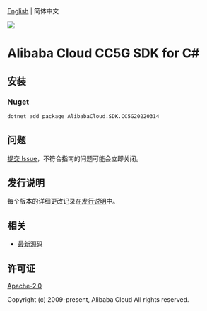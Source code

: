 [English](README.md) | 简体中文

![](https://aliyunsdk-pages.alicdn.com/icons/AlibabaCloud.svg)

# Alibaba Cloud CC5G SDK for C#

## 安装

### Nuget

```bash
dotnet add package AlibabaCloud.SDK.CC5G20220314
```

## 问题

[提交 Issue](https://github.com/aliyun/alibabacloud-csharp-sdk/issues/new)，不符合指南的问题可能会立即关闭。

## 发行说明

每个版本的详细更改记录在[发行说明](./ChangeLog.md)中。

## 相关

* [最新源码](https://github.com/aliyun/alibabacloud-csharp-sdk/)

## 许可证

[Apache-2.0](http://www.apache.org/licenses/LICENSE-2.0)

Copyright (c) 2009-present, Alibaba Cloud All rights reserved.
